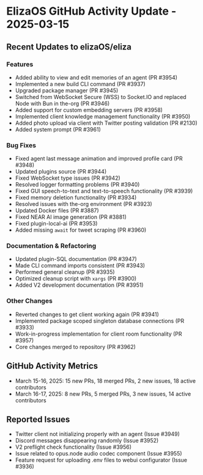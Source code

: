 # ElizaOS GitHub Activity Update - 2025-03-15

## Recent Updates to elizaOS/eliza

### Features
- Added ability to view and edit memories of an agent (PR #3954)
- Implemented a new build CLI command (PR #3937)
- Upgraded package manager (PR #3945)
- Switched from WebSocket Secure (WSS) to Socket.IO and replaced Node with Bun in the-org (PR #3946)
- Added support for custom embedding servers (PR #3958)
- Implemented client knowledge management functionality (PR #3950)
- Added photo upload via client with Twitter posting validation (PR #2130)
- Added system prompt (PR #3961)

### Bug Fixes
- Fixed agent last message animation and improved profile card (PR #3948)
- Updated plugins source (PR #3944)
- Fixed WebSocket type issues (PR #3942)
- Resolved logger formatting problems (PR #3940)
- Fixed GUI speech-to-text and text-to-speech functionality (PR #3939)
- Fixed memory deletion functionality (PR #3934)
- Resolved issues with the-org environment (PR #3923)
- Updated Docker files (PR #3887)
- Fixed NEAR AI image generation (PR #3881)
- Fixed plugin-local-ai (PR #3953)
- Added missing `await` for tweet scraping (PR #3960)

### Documentation & Refactoring
- Updated plugin-SQL documentation (PR #3947)
- Made CLI command imports consistent (PR #3943)
- Performed general cleanup (PR #3935)
- Optimized cleanup script with `xargs` (PR #3900)
- Added V2 development documentation (PR #3951)

### Other Changes
- Reverted changes to get client working again (PR #3941)
- Implemented package scoped singleton database connections (PR #3933)
- Work-in-progress implementation for client room functionality (PR #3957)
- Core changes merged to repository (PR #3962)

## GitHub Activity Metrics
- March 15-16, 2025: 15 new PRs, 18 merged PRs, 2 new issues, 18 active contributors
- March 16-17, 2025: 8 new PRs, 5 merged PRs, 3 new issues, 14 active contributors

## Reported Issues
- Twitter client not initializing properly with an agent (Issue #3949)
- Discord messages disappearing randomly (Issue #3952)
- V2 preflight check functionality (Issue #3956)
- Issue related to opus.node audio codec component (Issue #3955)
- Feature request for uploading .env files to webui configurator (Issue #3936)